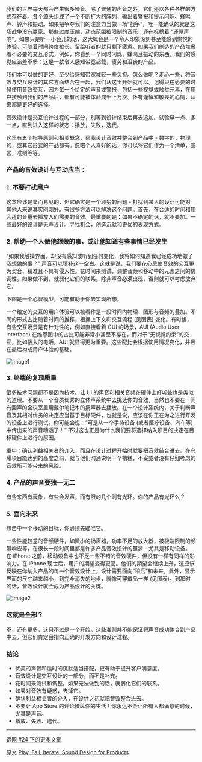 我们的世界每天都会产生很多噪音。除了普通的声音之外，它们还以各种各样的方式存在着。各个源头组成了一个不断扩大的阵列，输出着警报和提示闪烁、蜂鸣声、铃声和振动。如果把争夺我们的注意力当做一场“战争”，唯一能确认的就是这场战争没有赢家。那些过度压缩，动态范围被限制的音乐，还在标榜着 “还原声响”。如果只是听一小会儿的话，这大概会是一个令人印象深刻甚至能感到愉悦的体验。可随着时间跨度拉长，留给听者的就只剩下疲惫。如果我们创造的产品堆叠着不必要的交互形式，例如，你看到一个同时闪烁、蜂鸣且振动的东西，我们的感觉应该差不多：这是一款令人感知带宽超载，疲劳和沮丧的产品。

我们本可以做的更好，至少给感知带宽减轻一些负担。怎么做呢？走心一些，将音效与交互设计的其它方面结合在一起，我们从这里开始就可以。记得只在必要的时候使用音效交互，因为每一个给定的声音或警报，包括一些视觉或触觉元素，在用户接触到我们的产品后，都有可能被体验成千上万次。怀有谨慎和敬畏的心情，从来都是更好的选择。

音效设计是交互设计过程的一部分，别等到设计结束后再去追加。试验早一点、多一点，直到进入这样的状态：播放，失败，迭代。

这里有五个指导原则和相关概念，帮我设计音效并整合到产品中 - 数字的，物理的，或其它形式的产品都有。忽略个人喜好的话，你可以将它们作为一个清单，宣言，准则等等。

### 产品的音效设计与互动应当：

### 1. 不要打扰用户

这本应该是显而易见的，但它确实是一个顽劣的问题 - 打扰到某人的设计可能对其他人来说其实刚刚好。有很多方法可以解决这个问题。首先，在合适的时间和用合适的音量去播放人们需要的音效。最重要的是：如果不确定的话，就不要加。一些最好的设计是无声设计。寻找机会，创造沉默和更优的表现方式。

### 2. 帮助一个人做他想做的事，或让他知道有些事情已经发生

“如果我触摸界面，却没有感知或听到任何变化，我将如何知道我已经成功地做​​了我想做的事？” 声音可以填补这一空白。这就是说，我们要花心思使音效的交互更为契合、精准且不具有侵入性。花时间来测试，调整音频和移动中的元素之间的协调性。如果做不到，就弱化它们的联系。除非声音**必须**出现，否则就可以考虑放弃它。

下图是一个心智模型，可能有助于你去实现所想。

一个给定的交互的用户体验可以被看作是一段时间内物理、图形与音频的叠加。不同的形式占比随着时间的推移，根据上下文和交互流程 (见图表) 变化。有时候，有些交互场景是有针对性的，例如直接看着 GUI 的场景，AUI (Audio User Interface) 在维恩图中的占比可能非常小甚至不存在，而对于“无视觉约束”的交互，比如拨入的电话，AUI 就显得更为重要。这些配比会根据使用情况变化，并且在最后构成用户体验的基础。

![image1][image1]

### 3. 终端的复现质量

很多技术问题都不是因为技术。让 UI 的声音和相关音频在硬件上好听些也是类似的道理。不要从一个音质优秀的立体声系统中去挑选你的音效，当然也不要在一间有回声的会议室里用戴尔笔记本的扬声器去播放。在一个设计系统内，关于判断声音及其相对优劣的决定应当基于目标硬件，也就是说，应该在你正在为之进行开发的设备上进行测试。你可能会说：“可是从一个手持设备 (或者医疗设备、汽车等) 中传出来的声音糟透了！” 不过这也正是为什么我们要将选择纳入项目的决定在目标硬件上进行的原因。

重申：确认利益相关者的介入，而且在设计过程开始时就要把音效结合进去。在夸耀项目能达到的高度之前，就与他们沟通说明一个槽糕，不妥或者没有仔细考虑的音效所可能带来的风险。

### 4. 产品的声音要独一无二

有些东西有表象，有些会发声，而有限的几个则有光环。你的产品有光环么？

### 5. 面向未来

想击中一个移动的目标，你必须先瞄准它。

一些性能较差的音频硬件，如微小的扬声器，功率不足的放大器，被极端限制的频带响应等，在很长一段时间里都是许多产品音效设计的噩梦 - 尤其是移动设备。在 iPhone 之前，移动设备中也不乏一些不错的音效硬件，但没有一样有同样的影响力。在 iPhone 现世后，用户的期望变得更高。他们的期望会继续上升，这应该反映在你纳入产品的每一个音效设计上，设计需要面向“稍后”和未来。此外，显示界面的尺寸越来越小，到完全消失的地步，就像可穿戴品一样 (见图表)。到那时的话，音效设计就会成为产品设计的关键。

![image2][image2]

### 这就是全部？

不，还有更多，这只不过是一个开始。这些准则并不能保证将声音成功整合到产品中去，但它们肯定会指向正确的开发方向和设计过程。

### 结论

 * 优美的声音和适时的沉默适当搭配，更有助于提升客户满意度。
 * 音效设计是交互设计的一部分，而不是补充。
 * 花时间来测试和调整。如果无法做到的话，就弱化它们的联系。
 * 如果对音效有疑惑，去掉它。
 * 确认利益相关者的介入，在设计之初就把音效整合进去。
 * 不要让 App Store 的评论操纵你的生活！你永远不会让所有人都满意的时候，尤其是声音。
 * 播放、失败、迭代。

[image1]:http://img.objccn.io/issue-24/sum-of-interfaces.svg
[image2]:http://img.objccn.io/issue-24/size-vs-auditive.svg

---


[话题 #24 下的更多文章](http://www.objccn.io/issue-24)

原文 [Play, Fail, Iterate: Sound Design for Products](http://www.objc.io/issue-24/sound-design.html)
